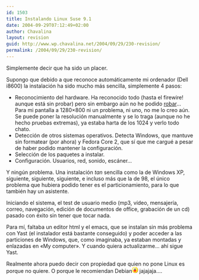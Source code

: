 ```yaml
---
id: 1503
title: Instalando Linux Suse 9.1
date: 2004-09-29T07:12:49+02:00
author: Chavalina
layout: revision
guid: http://www.wp.chavalina.net/2004/09/29/230-revision/
permalink: /2004/09/29/230-revision/
---
```

Simplemente decir que ha sido un placer.

Supongo que debido a que reconoce automáticamente mi ordenador (Dell i8600) la instalaci&oacute;n ha sido mucho más sencilla, simplemente 4 pasos: 

  * Reconocimiento del hardware. Ha reconocido todo (hasta el firewire! aunque está sin probar) pero sin embargo a&uacute;n no he podido <a href="http://www.chavalina.net/comentar.php?idpost=229" target="_blank">robar</a>…  
    Para mi pantalla a 1280&#215;800 ni un problema, ni uno, no me lo creo a&uacute;n. Se puede poner la resoluci&oacute;n manualmente y se lo traga (aunque no he hecho pruebas extremas), ya estaba harta de los 1024 y verlo todo chato.
  * Detecci&oacute;n de otros sistemas operativos. Detecta Windows, que mantuve sin formatear (por ahora) y Fedora Core 2, que s&iacute; que me cargué a pesar de haber podido mantener la configuraci&oacute;n.
  * Selecci&oacute;n de los paquetes a instalar.
  * Configuraci&oacute;n. Usuarios, red, sonido, escáner…

Y ning&uacute;n problema. Una instalaci&oacute;n _tan_ sencilla como la de Windows XP, siguiente, siguiente, siguiente, e incluso más que la de 98, el &uacute;nico problema que hubiera podido tener es el particionamiento, para lo que también hay un asistente.

Iniciando el sistema, el test de usuario medio (mp3, v&iacute;deo, mensajer&iacute;a, correo, navegaci&oacute;n, edici&oacute;n de documentos de office, grabaci&oacute;n de un cd) pasado con éxito sin tener que tocar nada.

Para m&iacute;, faltaba un editor html y el emacs, que se instalan sin más problema con Yast (el instalador está bastante conseguido) y poder acceder a las particiones de Windows, que, como imaginaba, ya estaban montadas y enlazadas en «My computer». Y cuando quiera actualizarme… ah&iacute; sigue Yast.

Realmente ahora puedo decir con propiedad que quien no pone Linux es porque no quiere. O porque le recomiendan Debian![emo](/imagenes/emoticonos/risa.gif) jajajaja….